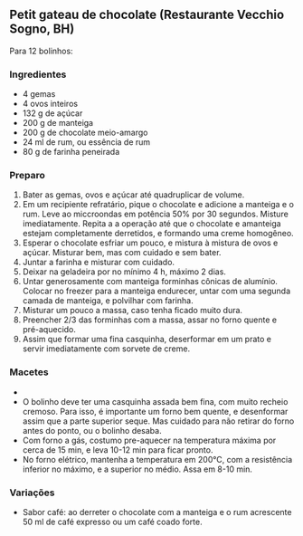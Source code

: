 ## Petit gateau de chocolate (Restaurante Vecchio Sogno, BH)

Para 12 bolinhos:

### Ingredientes
* 4 gemas
* 4 ovos inteiros
* 132 g de açúcar
* 200 g de manteiga
* 200 g de chocolate meio-amargo
* 24 ml de rum, ou essência de rum
* 80 g de farinha peneirada

### Preparo
1. Bater as gemas, ovos e açúcar até quadruplicar de volume.
2. Em um recipiente refratário, pique o chocolate e adicione a manteiga e o rum. Leve ao miccroondas em potência 50% por 30 segundos. Misture imediatamente. Repita a a operação até que o chocolate e amanteiga estejam completamente derretidos, e formando uma creme homogêneo.
3. Esperar o chocolate esfriar um pouco, e mistura à mistura de ovos e açúcar. Misturar bem, mas com cuidado e sem bater.
4. Juntar a farinha e misturar com cuidado.
5. Deixar na geladeira por no mínimo 4 h, máximo 2 dias.
6. Untar generosamente com manteiga forminhas cônicas de alumínio. Colocar no freezer para a manteiga endurecer, untar com uma segunda camada de manteiga, e polvilhar com farinha.
7. Misturar um pouco a massa, caso tenha ficado muito dura.
8. Preencher 2/3 das forminhas com a massa, assar no forno quente e pré-aquecido.
9. Assim que formar uma fina casquinha, deserformar em um prato e servir imediatamente com sorvete de creme.

### Macetes
* 
* O bolinho deve ter uma casquinha assada bem fina, com muito recheio cremoso. Para isso, é importante um forno bem quente, e desenformar assim que a parte superior seque. Mas cuidado para não retirar do forno antes do ponto, ou o bolinho desaba.
* Com forno a gás, costumo pre-aquecer na temperatura  máxima por cerca de 15 min, e leva 10-12 min para ficar pronto. 
* No forno elétrico, mantenha a temperatura em 200°C, com a resistência inferior no máximo, e a superior no médio. Assa em 8-10 min.

### Variações
* Sabor café: ao derreter o chocolate com a manteiga e o rum acrescente 50 ml de café expresso ou um café coado forte.
